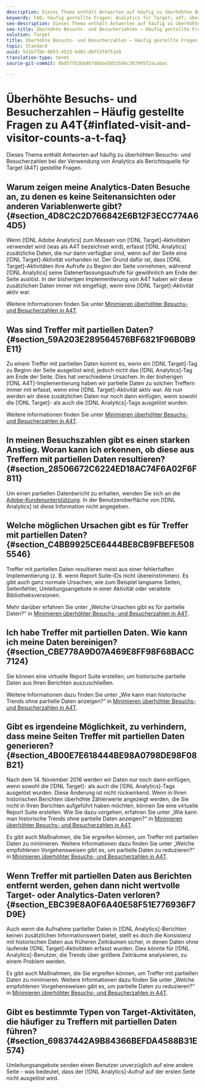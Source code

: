 ```yaml
---
description: Dieses Thema enthält Antworten auf häufig zu überhöhten Besuchs- und Besucherzahlen bei der Verwendung von Analytics als Berichtsquelle für Target (A4T) gestellte Fragen.
keywords: FAQ; häufig gestellte Fragen; Analytics für Target; a4T; überhöht; Besuch; Besucher; partieller Treffer; verwaist; Waise; partielle Treffer
seo-description: Dieses Thema enthält Antworten auf häufig zu überhöhten Besuchs- und Besucherzahlen bei der Verwendung von Analytics als Berichtsquelle für Target (A4T) gestellte Fragen.
seo-title: Überhöhte Besuchs- und Besucherzahlen – Häufig gestellte Fragen zu A4T
solution: Target
title: Überhöhte Besuchs- und Besucherzahlen – Häufig gestellte Fragen zu A4T
topic: Standard
uuid: 5d1b77bb-9053-4533-bd01-d6f53f0751e9
translation-type: tm+mt
source-git-commit: 8bd57fb3bb467d8dae50535b6c367995f2acabac

---
```



# Überhöhte Besuchs- und Besucherzahlen – Häufig gestellte Fragen zu A4T{#inflated-visit-and-visitor-counts-a-t-faq}

Dieses Thema enthält Antworten auf häufig zu überhöhten Besuchs- und Besucherzahlen bei der Verwendung von Analytics als Berichtsquelle für Target (A4T) gestellte Fragen.

## Warum zeigen meine Analytics-Daten Besuche an, zu denen es keine Seitenansichten oder anderen Variablenwerte gibt? {#section_4D8C2C2D766842E6B12F3ECC774A64D5}

Wenn [!DNL Adobe Analytics] zum Messen von [!DNL Target]-Aktivitäten verwendet wird (was als A4T bezeichnet wird), erfasst [!DNL Analytics] zusätzliche Daten, die nur dann verfügbar sind, wenn auf der Seite eine [!DNL Target]-Aktivität vorhanden ist. Der Grund dafür ist, dass [!DNL Target]-Aktivitäten ihre Aufrufe zu Beginn der Seite vornehmen, während [!DNL Analytics] seine Datenerfassungsaufrufe für gewöhnlich am Ende der Seite auslöst. In der bisherigen Implementierung von A4T haben wir diese zusätzlichen Daten immer mit eingefügt, wenn eine [!DNL Target]-Aktivität aktiv war.

Weitere Informationen finden Sie unter [Minimieren überhöhter Besuchs- und Besucherzahlen in A4T](../../../c-integrating-target-with-mac/a4t/c-a4t-troubleshooting/minimizing-inflated-visit-and-visitor-counts-a4t.md#concept_A515C2DE126E44B6AD97754C2C6D5235).

## Was sind Treffer mit partiellen Daten? {#section_59A203E289564576BF6821F96B0B9E11}

Zu einem Treffer mit partiellen Daten kommt es, wenn ein [!DNL Target]-Tag zu Beginn der Seite ausgelöst wird, jedoch nicht das [!DNL Analytics]-Tag am Ende der Seite. Dies hat verschiedene Ursachen. In der bisherigen [!DNL A4T]-Implementierung haben wir partielle Daten zu solchen Treffern immer mit erfasst, wenn eine [!DNL Target]-Aktivität aktiv war. Ab nun werden wir diese zusätzlichen Daten nur noch dann einfügen, wenn sowohl die [!DNL Target]- als auch die [!DNL Analytics]-Tags ausgelöst wurden.

Weitere Informationen finden Sie unter [Minimieren überhöhter Besuchs- und Besucherzahlen in A4T](../../../c-integrating-target-with-mac/a4t/c-a4t-troubleshooting/minimizing-inflated-visit-and-visitor-counts-a4t.md#concept_A515C2DE126E44B6AD97754C2C6D5235).

## In meinen Besuchszahlen gibt es einen starken Anstieg. Woran kann ich erkennen, ob diese aus Treffern mit partiellen Daten resultieren? {#section_28506672C6224ED18AC74F6A02F6F811}

Um einen partiellen Datenbericht zu erhalten, wenden Sie sich an die [Adobe-Kundenunterstützung](../../../cmp-resources-and-contact-information.md#reference_ACA3391A00EF467B87930A450050077C). In der Benutzeroberfläche von [!DNL Analytics] ist diese Information nicht angegeben.

## Welche möglichen Ursachen gibt es für Treffer mit partiellen Daten? {#section_C4BB9925CE6444BE8CB9FBEFE5085546}

Treffer mit partiellen Daten resultieren meist aus einer fehlerhaften Implementierung (z. B. wenn Report Suite-IDs nicht übereinstimmen). Es gibt auch ganz normale Ursachen, wie zum Beispiel langsame Seiten, Seitenfehler, Umleitungsangebote in einer Aktivität oder veraltete Bibliotheksversionen.

Mehr darüber erfahren Sie unter „Welche Ursachen gibt es für partielle Daten?“ in [Minimieren überhöhter Besuchs- und Besucherzahlen in A4T](../../../c-integrating-target-with-mac/a4t/c-a4t-troubleshooting/minimizing-inflated-visit-and-visitor-counts-a4t.md#concept_A515C2DE126E44B6AD97754C2C6D5235).

## Ich habe Treffer mit partiellen Daten. Wie kann ich meine Daten bereinigen? {#section_CBE778A9D07A469E8FF98F68BACC7124}

Sie können eine virtuelle Report Suite erstellen, um historische partielle Daten aus Ihren Berichten auszuschließen.

Weitere Informationen dazu finden Sie unter „Wie kann man historische Trends ohne partielle Daten anzeigen?“ in [Minimieren überhöhter Besuchs- und Besucherzahlen in A4T](../../../c-integrating-target-with-mac/a4t/c-a4t-troubleshooting/minimizing-inflated-visit-and-visitor-counts-a4t.md#concept_A515C2DE126E44B6AD97754C2C6D5235).

## Gibt es irgendeine Möglichkeit, zu verhindern, dass meine Seiten Treffer mit partiellen Daten generieren? {#section_4B00E7E618444BE98A0798DE98F08B21}

Nach dem 14. November 2016 werden wir Daten nur noch dann einfügen, wenn sowohl die [!DNL Target]- als auch die [!DNL Analytics]-Tags ausgelöst wurden. Diese Änderung ist nicht rückwirkend. Wenn in Ihren historischen Berichten überhöhte Zählerwerte angezeigt werden, die Sie nicht in Ihren Berichten aufgeführt haben möchten, können Sie eine virtuelle Report Suite erstellen. Wie Sie dazu vorgehen, erfahren Sie unter „Wie kann man historische Trends ohne partielle Daten anzeigen?“ in [Minimieren überhöhter Besuchs- und Besucherzahlen in A4T](../../../c-integrating-target-with-mac/a4t/c-a4t-troubleshooting/minimizing-inflated-visit-and-visitor-counts-a4t.md#concept_A515C2DE126E44B6AD97754C2C6D5235).

Es gibt auch Maßnahmen, die Sie ergreifen können, um Treffer mit partiellen Daten zu minimieren. Weitere Informationen dazu finden Sie unter „Welche empfohlenen Vorgehensweisen gibt es, um partielle Daten zu reduzieren?“ in [Minimieren überhöhter Besuchs- und Besucherzahlen in A4T](../../../c-integrating-target-with-mac/a4t/c-a4t-troubleshooting/minimizing-inflated-visit-and-visitor-counts-a4t.md#concept_A515C2DE126E44B6AD97754C2C6D5235).

## Wenn Treffer mit partiellen Daten aus Berichten entfernt werden, gehen dann nicht wertvolle Target- oder Analytics-Daten verloren? {#section_EBC39E8A0F6A40E58F51E776936F7D9E}

Auch wenn die Aufnahme partieller Daten in [!DNL Analytics]-Berichten keinen zusätzlichen Informationswert bietet, stellt es doch die Konsistenz mit historischen Daten aus früheren Zeiträumen sicher, in denen Daten ohne laufende [!DNL Target]-Aktivitäten erfasst wurden. Dies könnte für [!DNL Analytics]-Benutzer, die Trends über größere Zeiträume analysieren, zu einem Problem werden.

Es gibt auch Maßnahmen, die Sie ergreifen können, um Treffer mit partiellen Daten zu minimieren. Weitere Informationen dazu finden Sie unter „Welche empfohlenen Vorgehensweisen gibt es, um partielle Daten zu reduzieren?“ in [Minimieren überhöhter Besuchs- und Besucherzahlen in A4T](../../../c-integrating-target-with-mac/a4t/c-a4t-troubleshooting/minimizing-inflated-visit-and-visitor-counts-a4t.md#concept_A515C2DE126E44B6AD97754C2C6D5235).

## Gibt es bestimmte Typen von Target-Aktivitäten, die häufiger zu Treffern mit partiellen Daten führen? {#section_69837442A9B84366BEFDA4588B31E574}

Umleitungsangebote senden einen Benutzer unverzüglich auf eine andere Seite - was bedeutet, dass der [!DNL Analytics]-Aufruf auf der ersten Seite nicht ausgelöst wird.
